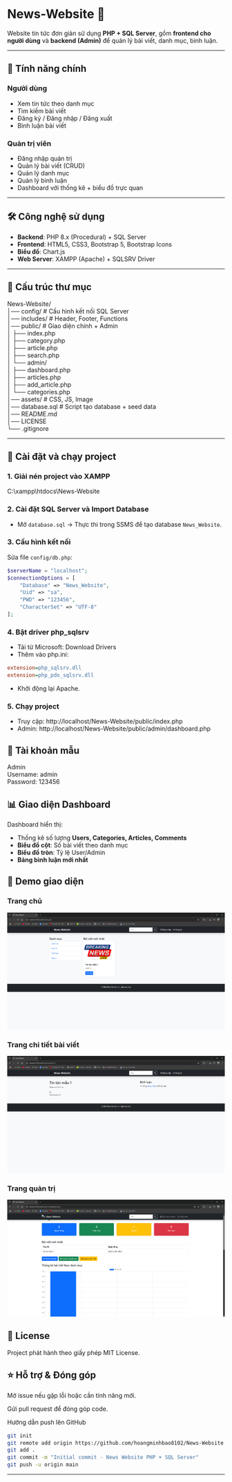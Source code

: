 # News-Website 📰

Website tin tức đơn giản sử dụng **PHP + SQL Server**, gồm **frontend cho người dùng** và **backend (Admin)** để quản lý bài viết, danh mục, bình luận.

---

## 📌 Tính năng chính

### Người dùng
- Xem tin tức theo danh mục  
- Tìm kiếm bài viết  
- Đăng ký / Đăng nhập / Đăng xuất  
- Bình luận bài viết  

### Quản trị viên
- Đăng nhập quản trị  
- Quản lý bài viết (CRUD)  
- Quản lý danh mục  
- Quản lý bình luận  
- Dashboard với thống kê + biểu đồ trực quan  

---

## 🛠 Công nghệ sử dụng

- **Backend**: PHP 8.x (Procedural) + SQL Server  
- **Frontend**: HTML5, CSS3, Bootstrap 5, Bootstrap Icons  
- **Biểu đồ**: Chart.js  
- **Web Server**: XAMPP (Apache) + SQLSRV Driver  

---

## 📂 Cấu trúc thư mục

News-Website/<br>
│── config/ # Cấu hình kết nối SQL Server<br>
│── includes/ # Header, Footer, Functions<br>
│── public/ # Giao diện chính + Admin<br>
│ ├── index.php<br>
│ ├── category.php<br>
│ ├── article.php<br>
│ ├── search.php<br>
│ └── admin/<br>
│ ├── dashboard.php<br>
│ ├── articles.php<br>
│ ├── add_article.php<br>
│ └── categories.php<br>
│── assets/ # CSS, JS, Image<br>
│── database.sql # Script tạo database + seed data<br>
│── README.md<br>
│── LICENSE<br>
└── .gitignore<br>

---

## 🚀 Cài đặt và chạy project

### 1. Giải nén project vào XAMPP

C:\xampp\htdocs\News-Website

### 2. Cài đặt SQL Server và Import Database
- Mở `database.sql` → Thực thi trong SSMS để tạo database `News_Website`.

### 3. Cấu hình kết nối
Sửa file `config/db.php`:

```php
$serverName = "localhost";
$connectionOptions = [
    "Database" => "News_Website",
    "Uid" => "sa",
    "PWD" => "123456",
    "CharacterSet" => "UTF-8"
];
```

### 4. Bật driver php_sqlsrv

- Tải từ Microsoft: Download Drivers
- Thêm vào php.ini:
```ini
extension=php_sqlsrv.dll
extension=php_pdo_sqlsrv.dll
```
- Khởi động lại Apache.

### 5. Chạy project
- Truy cập: http://localhost/News-Website/public/index.php
- Admin: http://localhost/News-Website/public/admin/dashboard.php

## 🔑 Tài khoản mẫu
Admin<br>
Username: admin<br>
Password: 123456<br>

## 📊 Giao diện Dashboard

Dashboard hiển thị:

- Thống kê số lượng **Users, Categories, Articles, Comments**
- **Biểu đồ cột**: Số bài viết theo danh mục
- **Biểu đồ tròn**: Tỷ lệ User/Admin
- **Bảng bình luận mới nhất**

## 📸 Demo giao diện

### Trang chủ
![Home](assets/img/news-demo.png)

### Trang chi tiết bài viết
![Article](assets/img/article-demo.png)

### Trang quản trị
![Admin Dashboard](assets/img/dashboard-demo.png)

## 📜 License
Project phát hành theo giấy phép MIT License.

## ⭐ Hỗ trợ & Đóng góp
Mở issue nếu gặp lỗi hoặc cần tính năng mới.

Gửi pull request để đóng góp code.

Hướng dẫn push lên GitHub
```bash
git init
git remote add origin https://github.com/hoangminhbao8102/News-Website.git
git add .
git commit -m "Initial commit - News Website PHP + SQL Server"
git push -u origin main
```

---
